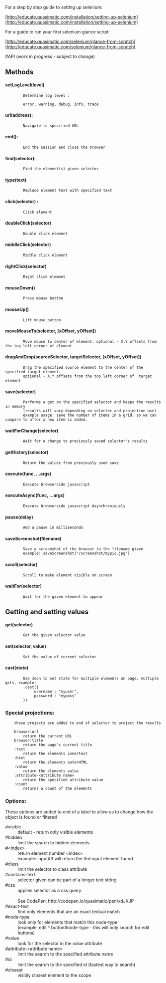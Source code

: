 For a step by step guide to setting up selenium:

[http://educate.quasimatic.com/installation/setting-up-selenium](http://educate.quasimatic.com/installation/setting-up-selenium)

For a guide to run your first selenium glance script:

[http://educate.quasimatic.com/selenium/glance-from-scratch](http://educate.quasimatic.com/selenium/glance-from-scratch)


#API 
(work in progress - subject to change)

##	Methods

####		setLogLevel(level)

			Determine log level :

			error, warning, debug, info, trace

####		url(address):

			Navigate to specified URL

####		end():

			End the session and close the browser

####		find(selector):

			Find the element(s) given selector

####		type(text)

			Replace element text with specified text

####		click(selector) :

			Click element

####		doubleClick(selector)

			Double click element

####		middleClick(selector) 

			Middle click element

####		rightClick(selector) 

			Right click element

####		mouseDown()

			Press mouse button

####		mouseUp()

			Lift mouse button
			

####		moveMouseTo(selector, [xOffset, yOffset]) 

			Move mouse to center of element. optional - X,Y offsets from the top left corner of element


####		dragAndDrop(sourceSelector, targetSelector, [xOffset, yOffset])
			
			Drag the specified source element to the center of the specified target element. 
            optional - X,Y offsets from the top left corner of  target element

####		save(selector)
			Performs a get on the specified selector and keeps the results in memory 
            (results will vary depending on selector and projection use)
			example usage: save the number of items in a grid, so we can compare to after a new item is added.

####		waitForChange(selector) 
			Wait for a change to previously saved selector's results 
			
####		getHistory(selector) 
			Return the values from previously used save

####		execute(func, ...args) 
			Execute browserside javascript

####		executeAsync(func, ...args)
			Execute browserside javascript Asynchroniously 

####		pause(delay)
			Add a pause in milliseconds

####		saveScreenshot(filename)
			Save a screenshot of the browser to the filename given
			example: saveScreenshot("/screenshot/mypic.jpg")

####		scroll(selector)
			Scroll to make element visible on screen

####		waitFor(selector) 
			Wait for the given element to appear
			
##	Getting and setting values
				
####		get(selector)
			Get the given selector value

####		set(selector, value) 
			Set the value of current selector
			
####		cast(state)

			Use Json to set state for multiple elements on page. multiple gets, example:
			.cast({
				'username': "myuser",
				'password': "mypass"
			})
		
###	Special projections:
		these projects are added to end of selector to project the results
		
		browser:url
			return the current URL
		browser:title
			return the page's current title
		:text
			return the elements innertext
		:html
			return the elements outerHTML
		:value
			return the elements value
		:attribute-<attribute name>
			return the specified attribute value
		:count
			returns a count of the elements 

###	Options:
These options are added to end of a label to allow us to change how the object is found or filtered

<dl>
  <dt>#visible</dt>
  <dd>default - return only visible elements</dd>
  <dt>#hidden</dt>
  <dd>limit the search to hidden elements</dd>
  <dt>#&lt;index&gt;</dt>
  <dd>return element number &lt;index&gt;<br>
      example: input#3 will return the 3rd input element found</dd>
  <dt>#class</dt>
  <dd>limit the selector to class attribute</dd>
  <dt>#contains-text</dt>
  <dd>selector given can be part of a longer text string</dd>
  <dt>#css</dt>
  <dd>applies selector as a css query<br><br>
  See CodePen: http://codepen.io/quasimatic/pen/xdJKJP</dd>
  <dt>#exact-text</dt>
  <dd>find only elements that are an exact textual match</dd>
  <dt>#node-type</dt>
  <dd>look only for elements that match this node-type<br>
      (example: edit ^ button#node-type - this will only search for edit buttons)</dd>
  <dt>#value</dt>
  <dd>look for the selector in the value attribute</dd>
  <dt>#attribute-&lt;attribute name&gt;</dt>
  <dd>limit the search to the specified attribute name</dd>
  <dt>#id</dt>
  <dd>limit the search to the specified id (fastest way to search)</dd>
  <dt>#closest</dt>
  <dd>visibly closest element to the scope</dd>
</dl>
